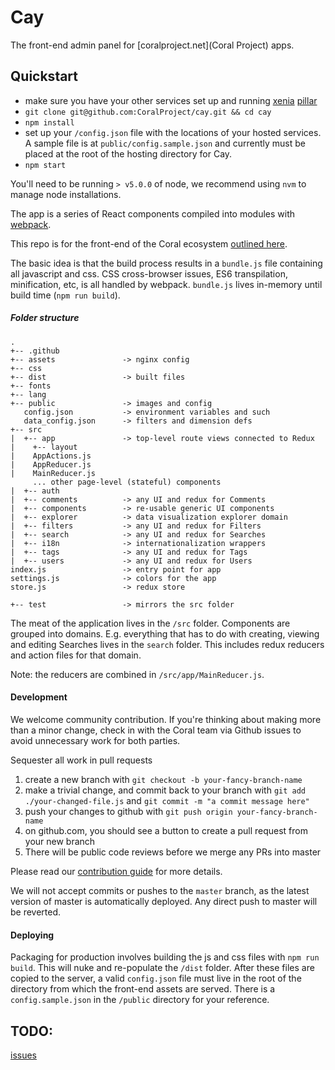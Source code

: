 # Cay

The front-end admin panel for [coralproject.net](Coral Project) apps.

## Quickstart

- make sure you have your other services set up and running [xenia](https://github.com/coralproject/xenia) [pillar](https://github.com/coralproject/pillar)
- `git clone git@github.com:CoralProject/cay.git && cd cay`
- `npm install`
- set up your `/config.json` file with the locations of your hosted services. A sample file is at `public/config.sample.json` and currently must be placed at the root of the hosting directory for Cay.
- `npm start`

You'll need to be running `> v5.0.0` of node, we recommend using `nvm` to manage node installations.

The app is a series of React components compiled into modules with [webpack](http://webpack.github.io/).

This repo is for the front-end of the Coral ecosystem [outlined here](https://github.com/coralproject/reef/blob/master/ECOSYSTEM.md).

The basic idea is that the build process results in a `bundle.js` file containing all javascript and css. CSS cross-browser issues, ES6 transpilation, minification, etc, is all handled by webpack. `bundle.js` lives in-memory until build time (`npm run build`).

##### Folder structure

```
.
+-- .github
+-- assets               -> nginx config
+-- css
+-- dist                 -> built files
+-- fonts
+-- lang
+-- public               -> images and config
   config.json           -> environment variables and such
   data_config.json      -> filters and dimension defs
+-- src
|  +-- app               -> top-level route views connected to Redux
|    +-- layout
|    AppActions.js
|    AppReducer.js
|    MainReducer.js
     ... other page-level (stateful) components
|  +-- auth
|  +-- comments          -> any UI and redux for Comments
|  +-- components        -> re-usable generic UI components
|  +-- explorer          -> data visualization explorer domain
|  +-- filters           -> any UI and redux for Filters
|  +-- search            -> any UI and redux for Searches
|  +-- i18n              -> internationalization wrappers
|  +-- tags              -> any UI and redux for Tags
|  +-- users             -> any UI and redux for Users
index.js                 -> entry point for app
settings.js              -> colors for the app
store.js                 -> redux store

+-- test                 -> mirrors the src folder
```

The meat of the application lives in the `/src` folder. Components are grouped into domains. E.g. everything that has to do with creating, viewing and editing Searches lives in the `search` folder. This includes redux reducers and action files for that domain.

Note: the reducers are combined in `/src/app/MainReducer.js`.

#### Development

We welcome community contribution. If you're thinking about making more than a minor change, check in with the Coral team via Github issues to avoid unnecessary work for both parties.

Sequester all work in pull requests

  1. create a new branch with `git checkout -b your-fancy-branch-name`
  2. make a trivial change, and commit back to your branch with `git add ./your-changed-file.js` and `git commit -m "a commit message here"`
  3. push your changes to github with `git push origin your-fancy-branch-name`
  4. on github.com, you should see a button to create a pull request from your new branch
  5. There will be public code reviews before we merge any PRs into master

Please read our [contribution guide](https://github.com/coralproject/cay/blob/master/.github/CONTRIBUTING.md) for more details.

We will not accept commits or pushes to the `master` branch, as the latest version of master is automatically deployed. Any direct push to master will be reverted.

#### Deploying

Packaging for production involves building the js and css files with `npm run build`. This will nuke and re-populate the `/dist` folder. After these files are copied to the server, a valid `config.json` file must live in the root of the directory from which the front-end assets are served. There is a `config.sample.json` in the `/public` directory for your reference.

## TODO:
[issues](https://github.com/coralproject/cay/issues)
